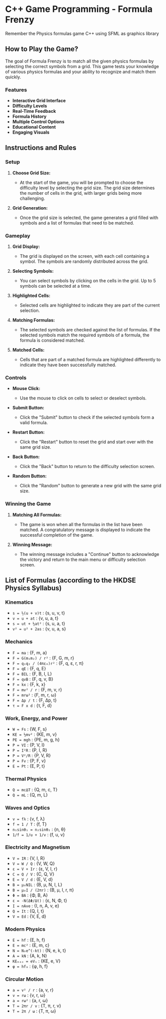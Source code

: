 # C++ Game Programming - Formula Frenzy
Remember the Physics formulas game C++ using SFML as graphics library

## How to Play the Game?
The goal of Formula Frenzy is to match all the given physics formulas by selecting the correct symbols from a grid. This game tests your knowledge of various physics formulas and your ability to recognize and match them quickly.

### Features
- **Interactive Grid Interface**
- **Difficulty Levels**
- **Real-Time Feedback**
- **Formula History**
- **Multiple Control Options**
- **Educational Content**
- **Engaging Visuals**

## Instructions and Rules

### Setup
1. **Choose Grid Size:** 
   - At the start of the game, you will be prompted to choose the difficulty level by selecting the grid size. The grid size determines the number of cells in the grid, with larger grids being more challenging.

2. **Grid Generation:** 
   - Once the grid size is selected, the game generates a grid filled with symbols and a list of formulas that need to be matched.

### Gameplay
1. **Grid Display:** 
   - The grid is displayed on the screen, with each cell containing a symbol. The symbols are randomly distributed across the grid.

2. **Selecting Symbols:** 
   - You can select symbols by clicking on the cells in the grid. Up to 5 symbols can be selected at a time.

3. **Highlighted Cells:** 
   - Selected cells are highlighted to indicate they are part of the current selection.

4. **Matching Formulas:** 
   - The selected symbols are checked against the list of formulas. If the selected symbols match the required symbols of a formula, the formula is considered matched.

5. **Matched Cells:** 
   - Cells that are part of a matched formula are highlighted differently to indicate they have been successfully matched.

### Controls
- **Mouse Click:** 
  - Use the mouse to click on cells to select or deselect symbols.

- **Submit Button:** 
  - Click the "Submit" button to check if the selected symbols form a valid formula.

- **Restart Button:** 
  - Click the "Restart" button to reset the grid and start over with the same grid size.

- **Back Button:** 
  - Click the "Back" button to return to the difficulty selection screen.

- **Random Button:** 
  - Click the "Random" button to generate a new grid with the same grid size.

### Winning the Game
1. **Matching All Formulas:** 
   - The game is won when all the formulas in the list have been matched. A congratulatory message is displayed to indicate the successful completion of the game.

2. **Winning Message:** 
   - The winning message includes a "Continue" button to acknowledge the victory and return to the main menu or difficulty selection screen.

## List of Formulas (according to the HKDSE Physics Syllabus)

### Kinematics
- `s = ½(u + v)t` : {s, u, v, t}
- `v = u + at` : {v, u, a, t}
- `s = ut + ½at²` : {s, u, a, t}
- `v² = u² + 2as` : {v, u, a, s}

### Mechanics
- `F = ma` : {F, m, a}
- `F = G(m₁m₂) / r²` : {F, G, m, r}
- `F = q₁q₂ / (4πε₀)r²` : {F, q, ε, r, π}
- `F = qE` : {F, q, E}
- `F = BIL` : {F, B, I, L}
- `F = qvB` : {F, q, v, B}
- `F = kx` : {F, k, x}
- `F = mv² / r` : {F, m, v, r}
- `F = mrω²` : {F, m, r, ω}
- `F = Δp / t` : {F, Δp, t}
- `τ = F x d` : {τ, F, d}

### Work, Energy, and Power
- `W = Fs` : {W, F, s}
- `KE = ½mv²` : {KE, m, v}
- `PE = mgh` : {PE, m, g, h}
- `P = VI` : {P, V, I}
- `P = I²R` : {P, I, R}
- `P = V²/R` : {P, V, R}
- `P = Fv` : {P, F, v}
- `E = Pt` : {E, P, t}

### Thermal Physics
- `Q = mcΔT` : {Q, m, c, T}
- `Q = mL` : {Q, m, L}

### Waves and Optics
- `v = fλ` : {v, f, λ}
- `f = 1 / T` : {f, T}
- `n₁sinθ₁ = n₂sinθ₂` : {n, θ}
- `1/f = 1/u + 1/v` : {f, u, v}

### Electricity and Magnetism
- `V = IR` : {V, I, R}
- `V = W / Q` : {V, W, Q}
- `ε = V + Ir` : {ε, V, I, r}
- `C = Q / V` : {C, Q, V}
- `E = V / d` : {E, V, d}
- `B = μ₀NIL` : {B, μ, N, I, L}
- `B = μ₀I / (2πr)` : {B, μ, I, r, π}
- `Φ = BA` : {Φ, B, A}
- `ε = -N(ΔΦ/Δt)` : {ε, N, Φ, t}
- `I = nAve` : {I, n, A, v, e}
- `Q = It` : {Q, I, t}
- `V = Ed` : {V, E, d}

### Modern Physics
- `E = hf` : {E, h, f}
- `E = mc²` : {E, m, c}
- `N = N₀e^(-kt)` : {N, e, k, t}
- `A = kN` : {A, k, N}
- `KEₘₐₓ = eVₛ` : {KE, e, V}
- `φ = hf₀` : {φ, h, f}

### Circular Motion
- `a = v² / r` : {a, v, r}
- `v = rω` : {v, r, ω}
- `a = rω²` : {a, r, ω}
- `T = 2πr / v` : {T, π, r, v}
- `T = 2π / ω` : {T, π, ω}

